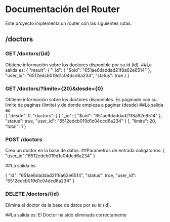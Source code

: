 # Documentación del Router

Este proyecto implementa un router con las siguientes rutas:


## /doctors

### GET /doctors/{id}

Obtiene información sobre los doctores disponible por su id (id).
##La salida es:
{
    "result": {
        "_id": {
            "$oid": "651ae6daddad21f8a62e6514"
        },
        "user_id": "6512edcb019d1c04dcd6a234",
        "status": true
    }
}

### GET /doctors/?limite={20}&desde={0}

Obtiene información sobre los doctores disponibles.
Es paginado con su limite  de paginas (limite) y de donde empieza a paginar (desde)
##La salida es  
 {
    "desde": 0,
    "doctors": [
        {
            "_id": {
                "$oid": "651ae6daddad21f8a62e6514"
            },
            "status": true,
            "user_id": "6512edcb019d1c04dcd6a234"
        }
    ],
    "limite": 20,
    "total": 1
}

### POST /doctors

Crea un doctor en la base de datos.
##Parametros de entrada obligatorios:
{
   "user_id":"6512edcb019d1c04dcd6a234"
}
 

##La salida es  

{
    "id": "651ae6daddad21f8a62e6514",
    "status": true,
    "user_id": "6512edcb019d1c04dcd6a234"
}

### DELETE /doctors/{id}

Elimina el doctor de la base de datos por su id (id).

##La salida es:
  El Doctor ha sido eliminada correctamente

